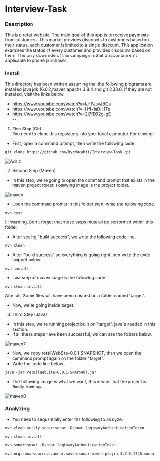 # Interview-Task

### Description
This is a retail website. The main goal of this app is to receive payments from customers. This market provides discounts to customers based on their status, each customer is limited to a single discount. This application examines the status of every customer and provides discounts based on them. The only downside of this campaign is that discounts aren't applicable to phone purchases.

### Install

This directory has been written assuming that the following programs are installed java jdk 16.0.2,maven apache 3.8.4 and git 2.33.0. 
If they are not installed, visit the links below:
* https://www.youtube.com/watch?v=IJ-PJbvJBGs
* https://www.youtube.com/watch?v=Hff-1uDH1Ts
* https://www.youtube.com/watch?v=2j7fD92g-gE<br />
--

1. First Step (Git)<br />
You need to clone this repository into your local computer. 
For cloning:
* First, open a command prompt, then write the following code.<br />
```
git clone https://github.com/ByrMucahit/Interview-Task.git
```

![Adsız](https://user-images.githubusercontent.com/62469567/144896054-983f1d01-05e9-451d-8e7b-75abb5b31556.png)


2. Second Step (Maven)
* In this step, we're going to open the command prompt that exists in the maven project folder.
Following image is the project folder.

![maven](https://user-images.githubusercontent.com/62469567/144897303-fad472bd-7e98-444c-8aa4-a527f32c925b.png)

* Open the command prompt in this folder then, write the following code.
```
mvn test
```

!!! Warning, Don't forget that these steps must all be performed within this folder.


* After seeing "build success", we write the following code line.
```
mvn clean
```

* After "build success",so everything is going right,then write the code snippet below.
```
mvn install
```
* Last step of maven stage is the following code
```
mvn clean install
```
After all, Some files will have been created on a folder named "target".

* Now, we're going inside target.

3. Third Step (Java)
* In this step, we're running  project built on "target". java's needed in this section.
* If all these steps have been successful, we can see the folders  below.


![maven7](https://user-images.githubusercontent.com/62469567/144900709-1325ef90-d99e-4486-a691-46d3f7c10086.png)

* Now, we copy retailWebSite-0.0.1-SNAPSHOT, then we open the command prompt again on the folder "target".
* Write the code line below..
```
java -jar retailWebSite-0.0.1-SNAPSHOT.jar
```
* The following image is what we want, this means that the project is finally running.

![maven8](https://user-images.githubusercontent.com/62469567/144901839-814495a1-ab05-45be-9879-1348aeffce35.png)


### Analyzing

* You need to sequentially  enter the following to analyze:
```
mvn clean verify sonar:sonar -Dsonar.login=myAuthenticationToken
```

```
mvn clean install
```
```
mvn sonar:sonar -Dsonar.login=myAuthenticationToken
```
```
mvn org.sonarsource.scanner.maven:sonar-maven-plugin:3.7.0.1746:sonar
```
